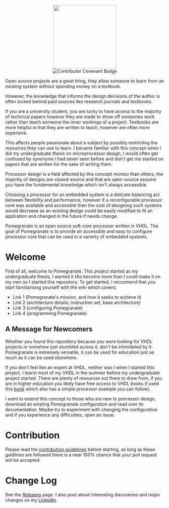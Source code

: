 <p align="center">
    <image src="https://github.com/Zachary-Pearce/Pomegranate/blob/main/images/logo/pomeg-white.png" style="height: 200px;"></image>
    <br>
    <image src="https://img.shields.io/badge/Contributor%20Covenant-2.1-4baaaa.svg" alt="Contributor Covenant Badge"></image>
</p>

Open source projects are a great thing, they allow someone to learn from an existing system without spending money on a textbook.

However, the knowledge that informs the design decisions of the author is often locked behind paid sources like research journals and textbooks.

If you are a university student, you are lucky to have access to the majority of technical papers however they are made to show off someones work rather than teach someone the inner workings of a project. Textbooks are more helpful in that they are written to teach, however are often more expensive.

This affects people passionate about a subject by possibly restricting the resources they can use to learn. I became familiar with this concept when I did my undergraduate thesis on microprocessor design, I would often get confused by synonyms I had never seen before and don't get me started on papers that are written for the sake of writing them.

Processor design is a field affected by this concept moreso than others, the majority of designs are closed-source and that are open-source assume you have the fundamental knowledge which isn't always accessible.

Choosing a processor for an embedded system is a delicate balancing act between flexibility and performance, however if a reconfigurable processor core was available and accessible then the cost of designing such systems would decrease as an existing design could be easily modified to fit an applcation and changed in the future if needs change.

Pomegranate is an open source soft-core processor written in VHDL. The goal of Pomegranate is to provide an accessible and easy to configure processor core that can be used in a varierty of embedded systems.

# Welcome
First of all, welcome to Pomegranate. This project started as my undergraduate thesis, I wanted it tAo become more than I could make it on my own so I started this repository. To get started, I reccomend that you start familiarising yourself with the wiki which covers:
- Link 1 (Pomegranate's mission, and how it seeks to achieve it)
- Link 2 (architecture details; instruction set, base architecture)
- Link 3 (configuring Pomegranate)
- Link 4 (programming Pomegranate)

## A Message for Newcomers
Whether you found this repository because you were looking for VHDL projects or somehow just stumbled across it, don't be intimidated by it. Pomegranate is extremely versatile, it can be used for education just as much as it can be used elsewhere.

If you don't feel like an expert at VHDL, neither was I when I started this project, I learnt most of my VHDL in the summer before my undergraduate project started. There are plenty of resources out there to draw from, if you are in higher education you likely have free access to VHDL books (I used this [book](https://www.amazon.co.uk/Digital-System-Design-VHDL-Zwolinski/dp/013039985X) which also has a simple processor example you can follow).

I want to extend this concept to those who are new to processor design, download an existing Pomegranate configuration and read over its documentation. Maybe try to experiment with changing the configuration and if you experience any difficulties, open an issue.

# Contribution
Please read the [contribution guidelines](https://github.com/Zachary-Pearce/Pomegranate/blob/main/.github/CONTRIBUTING.md) before starting, as long as these guidlines are followed there is a near 100% chance that your pull request will be accepted.

# Change Log
See the [Releases](https://github.com/Zachary-Pearce/Pomegranate/releases/) page. I also post about interesting discoveries and major changes on my [LinkedIn](https://www.linkedin.com/in/zachary-pearce-231307243/).
